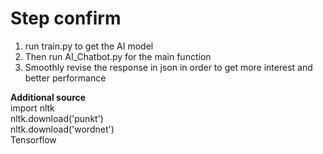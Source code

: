 # Step confirm
1. run train.py to get the AI model
2. Then run AI_Chatbot.py for the main function
3. Smoothly revise the response in json in order to get more interest and better performance

<strong>Additional source</strong><br>
import nltk<br/>
nltk.download('punkt')<br/>
nltk.download('wordnet')<br/>
Tensorflow<br/>
